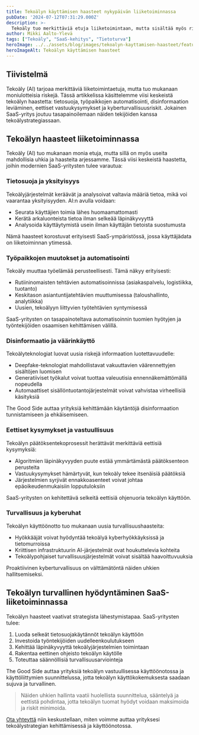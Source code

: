 ```yaml
---
title: Tekoälyn käyttämisen haasteet nykypäivän liiketoiminnassa 
pubDate: '2024-07-12T07:31:29.000Z'
description: >-
  Tekoäly tuo merkittäviä etuja liiketoimintaan, mutta sisältää myös riskejä liittyen tietosuojaan, työpaikkoihin, disinformaatioon, eettisiin kysymyksiin ja kyberturvallisuuteen. Näiden riskien hallinta vaatii strategista suunnittelua ja eettistä pohdintaa SaaS-yrityksiltä.
author: Mikki Aalto-Ylevä
tags: ["Tekoäly", "SaaS-kehitys", "Tietoturva"]
heroImage: ../../assets/blog/images/tekoalyn-kayttamisen-haasteet/featured.webp
heroImageAlt: Tekoälyn käyttämisen haasteet
---
```


## Tiivistelmä

Tekoäly (AI) tarjoaa merkittäviä liiketoimintaetuja, mutta tuo mukanaan moniulotteisia riskejä. Tässä artikkelissa käsittelemme viisi keskeistä tekoälyn haastetta: tietosuoja, työpaikkojen automatisointi, disinformaation leviäminen, eettiset vastuukysymykset ja kyberturvallisuusriskit. Jokainen SaaS-yritys joutuu tasapainoilemaan näiden tekijöiden kanssa tekoälystrategiassaan.

## Tekoälyn haasteet liiketoiminnassa

Tekoäly (AI) tuo mukanaan monia etuja, mutta sillä on myös useita mahdollisia uhkia ja haasteita arjessamme. Tässä viisi keskeistä haastetta, joihin modernien SaaS-yritysten tulee varautua:

### Tietosuoja ja yksityisyys

Tekoälyjärjestelmät keräävät ja analysoivat valtavia määriä tietoa, mikä voi vaarantaa yksityisyyden. AI:n avulla voidaan:

* Seurata käyttäjien toimia lähes huomaamattomasti
* Kerätä arkaluonteista tietoa ilman selkeää läpinäkyvyyttä
* Analysoida käyttäytymistä usein ilman käyttäjän tietoista suostumusta

Nämä haasteet korostuvat erityisesti SaaS-ympäristössä, jossa käyttäjädata on liiketoiminnan ytimessä.

### Työpaikkojen muutokset ja automatisointi

Tekoäly muuttaa työelämää perusteellisesti. Tämä näkyy erityisesti:

* Rutiininomaisten tehtävien automatisoinnissa (asiakaspalvelu, logistiikka, tuotanto)
* Keskitason asiantuntijatehtävien muuttumisessa (taloushallinto, analytiikka)
* Uusien, tekoälyyn liittyvien työtehtävien syntymisessä

SaaS-yritysten on tasapainoteltava automatisoinnin tuomien hyötyjen ja työntekijöiden osaamisen kehittämisen välillä.

### Disinformaatio ja väärinkäyttö

Tekoälyteknologiat luovat uusia riskejä informaation luotettavuudelle:

* Deepfake-teknologiat mahdollistavat vakuuttavien väärennettyjen sisältöjen luomisen
* Generatiiviset työkalut voivat tuottaa valeuutisia ennennäkemättömällä nopeudella
* Automaattiset sisällöntuotantojärjestelmät voivat vahvistaa virheellisiä käsityksiä

The Good Side auttaa yrityksiä kehittämään käytäntöjä disinformaation tunnistamiseen ja ehkäisemiseen.

### Eettiset kysymykset ja vastuullisuus

Tekoälyn päätöksentekoprosessit herättävät merkittäviä eettisiä kysymyksiä:

* Algoritmien läpinäkyvyyden puute estää ymmärtämästä päätöksenteon perusteita
* Vastuukysymykset hämärtyvät, kun tekoäly tekee itsenäisiä päätöksiä
* Järjestelmien syrjivät ennakkoasenteet voivat johtaa epäoikeudenmukaisiin lopputuloksiin

SaaS-yritysten on kehitettävä selkeitä eettisiä ohjenuoria tekoälyn käyttöön.

### Turvallisuus ja kyberuhat

Tekoälyn käyttöönotto tuo mukanaan uusia turvallisuushaasteita:

* Hyökkääjät voivat hyödyntää tekoälyä kyberhyökkäyksissä ja tietomurroissa
* Kriittisen infrastruktuurin AI-järjestelmät ovat houkuttelevia kohteita
* Tekoälypohjaiset turvallisuusjärjestelmät voivat sisältää haavoittuvuuksia

Proaktiivinen kyberturvallisuus on välttämätöntä näiden uhkien hallitsemiseksi.

## Tekoälyn turvallinen hyödyntäminen SaaS-liiketoiminnassa

Tekoälyn haasteet vaativat strategista lähestymistapaa. SaaS-yritysten tulee:

1. Luoda selkeät tietosuojakäytännöt tekoälyn käyttöön
2. Investoida työntekijöiden uudelleenkoulutukseen
3. Kehittää läpinäkyvyyttä tekoälyjärjestelmien toimintaan
4. Rakentaa eettinen ohjeisto tekoälyn käytölle
5. Toteuttaa säännöllisiä turvallisuusarviointeja

The Good Side auttaa yrityksiä tekoälyn vastuullisessa käyttöönotossa ja käyttöliittymien suunnittelussa, jotta tekoälyn käyttökokemuksesta saadaan sujuva ja turvallinen.

> Näiden uhkien hallinta vaatii huolellista suunnittelua, sääntelyä ja eettistä pohdintaa, jotta tekoälyn tuomat hyödyt voidaan maksimoida ja riskit minimoida.

[Ota yhteyttä](https://thegoodside.fi/contact) niin keskustellaan, miten voimme auttaa yrityksesi tekoälystrategian kehittämisessä ja käyttöönotossa.